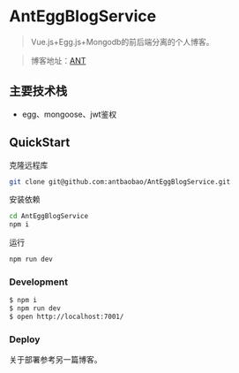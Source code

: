 # AntEggBlogService

> Vue.js+Egg.js+Mongodb的前后端分离的个人博客。

> 博客地址：[ANT](http://120.77.219.106/#/)

## 主要技术栈
* egg、mongoose、jwt鉴权

## QuickStart

克隆远程库
```bash
git clone git@github.com:antbaobao/AntEggBlogService.git
```
安装依赖
```bash
cd AntEggBlogService
npm i
```
运行
```bash
npm run dev
```

### Development

```bash
$ npm i
$ npm run dev
$ open http://localhost:7001/
```

### Deploy

关于部署参考另一篇博客。
